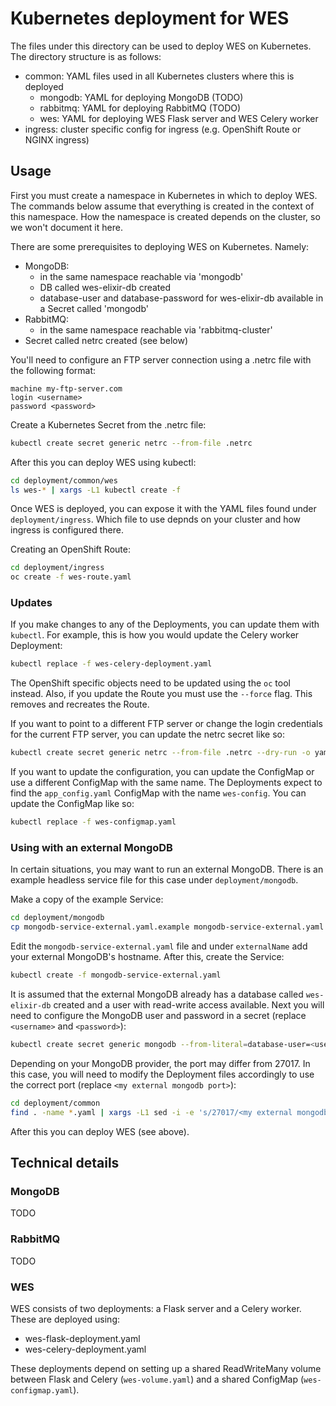 # Kubernetes deployment for WES

The files under this directory can be used to deploy WES on Kubernetes. The
directory structure is as follows:

- common: YAML files used in all Kubernetes clusters where this is deployed
  - mongodb: YAML for deploying MongoDB (TODO)
  - rabbitmq: YAML for deploying RabbitMQ (TODO)
  - wes: YAML for deploying WES Flask server and WES Celery worker
- ingress: cluster specific config for ingress (e.g. OpenShift Route or NGINX ingress)

## Usage

First you must create a namespace in Kubernetes in which to deploy WES. The
commands below assume that everything is created in the context of this
namespace. How the namespace is created depends on the cluster, so we won't
document it here.

There are some prerequisites to deploying WES on Kubernetes. Namely:

- MongoDB:
  - in the same namespace reachable via 'mongodb'
  - DB called wes-elixir-db created
  - database-user and database-password for wes-elixir-db available in a Secret
    called 'mongodb'
- RabbitMQ:
  - in the same namespace reachable via 'rabbitmq-cluster'
- Secret called netrc created (see below)

You'll need to configure an FTP server connection using a .netrc file with the
following format:

```
machine my-ftp-server.com
login <username>
password <password>
```

Create a Kubernetes Secret from the .netrc file:

```bash
kubectl create secret generic netrc --from-file .netrc
```

After this you can deploy WES using kubectl:

```bash
cd deployment/common/wes
ls wes-* | xargs -L1 kubectl create -f
```

Once WES is deployed, you can expose it with the YAML files found under
`deployment/ingress`. Which file to use depnds on your cluster and how ingress
is configured there.

Creating an OpenShift Route:

```bash
cd deployment/ingress
oc create -f wes-route.yaml
```

### Updates

If you make changes to any of the Deployments, you can update them with
`kubectl`. For example, this is how you would update the Celery worker Deployment:

```bash
kubectl replace -f wes-celery-deployment.yaml
```

The OpenShift specific objects need to be updated using the `oc` tool instead.
Also, if you update the Route you must use the `--force` flag. This removes and
recreates the Route.

If you want to point to a different FTP server or change the login credentials
for the current FTP server, you can update the netrc secret like so:

```bash
kubectl create secret generic netrc --from-file .netrc --dry-run -o yaml | kubectl apply -f -
```

If you want to update the configuration, you can update the ConfigMap or use a
different ConfigMap with the same name. The Deployments expect to find the
`app_config.yaml` ConfigMap with the name `wes-config`. You can update the
ConfigMap like so:

```bash
kubectl replace -f wes-configmap.yaml
```

### Using with an external MongoDB

In certain situations, you may want to run an external MongoDB. There is an
example headless service file for this case under `deployment/mongodb`.

Make a copy of the example Service:

```bash
cd deployment/mongodb
cp mongodb-service-external.yaml.example mongodb-service-external.yaml
```

Edit the `mongodb-service-external.yaml` file and under `externalName` add your
external MongoDB's hostname. After this, create the Service:

```bash
kubectl create -f mongodb-service-external.yaml
```

It is assumed that the external MongoDB already has a database called
`wes-elixir-db` created and a user with read-write access available. Next you
will need to configure the MongoDB user and password in a secret (replace
`<username>` and `<password>`):

```bash
kubectl create secret generic mongodb --from-literal=database-user=<username> --from-literal=database-password=<password>
```

Depending on your MongoDB provider, the port may differ from 27017. In this
case, you will need to modify the Deployment files accordingly to use the
correct port (replace `<my external mongodb port>`):

```bash
cd deployment/common
find . -name *.yaml | xargs -L1 sed -i -e 's/27017/<my external mongodb port>/g'
```

After this you can deploy WES (see above).

## Technical details

### MongoDB

TODO

### RabbitMQ

TODO

### WES

WES consists of two deployments: a Flask server and a Celery worker. These are
deployed using:

- wes-flask-deployment.yaml
- wes-celery-deployment.yaml

These deployments depend on setting up a shared ReadWriteMany volume between
Flask and Celery (`wes-volume.yaml`) and a shared ConfigMap
(`wes-configmap.yaml`).
